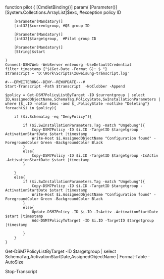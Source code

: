 function pilot {
	[CmdletBinding()]
	param(
		[Parameter()]
		[System.Collections.ArrayList]$exc, #exception policy ID
        
        [Parameter(Mandatory)]
		[int32]$currentgroup, #QS group ID
    
        [Parameter(Mandatory)]
		[int32]$targetgroup,  #Pilot group ID

        [Parameter(Mandatory)]
		[String]$start

	)
    Connect-DSM7Web -WebServer enteoorg -UseDefaultCredential
    filter timestamp {"$(Get-Date -Format G): $_"}
    $transcript = 'D:\Work\Scripts\zuweisung-transcript.log'

	#---ERWEITERUNG--DENY--REWUPDATE---#
    Start-Transcript -Path $transcript  -NoClobber -Append

    $policy = Get-DSM7PolicyListByTarget -ID $currentgroup | select ID,AssignedObjectName,SchemaTag,PolicyState,SwInstallationParameters | where {$_.ID -notin $exc -and $_.PolicyState -notlike "Deleting"} 
    foreach($i in $policy){

        if ($i.Schematag -eq "DenyPolicy"){

            if ($i.SwInstallationParameters.Tag -match "Umgebung"){
                Copy-DSM7Policy -ID $i.ID -TargetID $targetgroup -ActivationStartDate $start |timestamp
                Write-Host $i.AssignedObjectName "Configuration found" -ForegroundColor Green -BackgroundColor Black
            }
            else{
                Copy-DSM7Policy -ID $i.ID -TargetID $targetgroup -IsActiv -ActivationStartDate $start |timestamp
            }
        
        }
        else{
            if ($i.SwInstallationParameters.Tag -match "Umgebung"){
                Copy-DSM7Policy -ID $i.ID -TargetID $targetgroup -ActivationStartDate $start |timestamp
                Write-Host $i.AssignedObjectName "Configuration found" -ForegroundColor Green -BackgroundColor Black
            }
            else{
                Update-DSM7Policy -ID $i.ID -IsActiv -ActivationStartDate $start |timestamp
                Add-DSM7PolicyToTarget -ID $i.ID -TargetID $targetgroup |timestamp

            }
        }
    }


Get-DSM7PolicyListByTarget -ID $targetgroup | select SchemaTag,ActivationStartDate,AssignedObjectName | Format-Table -AutoSize

Stop-Transcript